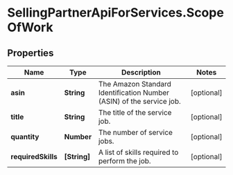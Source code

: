 # SellingPartnerApiForServices.ScopeOfWork

## Properties

Name | Type | Description | Notes
------------ | ------------- | ------------- | -------------
**asin** | **String** | The Amazon Standard Identification Number (ASIN) of the service job. | [optional] 
**title** | **String** | The title of the service job. | [optional] 
**quantity** | **Number** | The number of service jobs. | [optional] 
**requiredSkills** | **[String]** | A list of skills required to perform the job. | [optional] 


